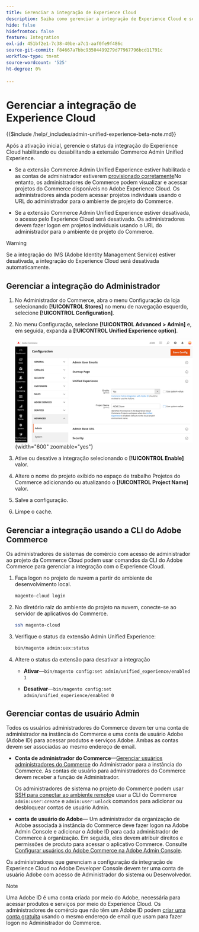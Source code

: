 ```yaml
---
title: Gerenciar a integração de Experience Cloud
description: Saiba como gerenciar a integração de Experience Cloud e solucionar problemas
hide: false
hidefromtoc: false
feature: Integration
exl-id: 451bf2e1-7c38-40be-a7c1-aaf0fe9f486c
source-git-commit: f84667a7bbc93504499279d77967796bcd11791c
workflow-type: tm+mt
source-wordcount: '525'
ht-degree: 0%

---
```


# Gerenciar a integração de Experience Cloud

{{$include /help/_includes/admin-unified-experience-beta-note.md}}

Após a ativação inicial, gerencie o status da integração do Experience Cloud habilitando ou desabilitando a extensão Commerce Admin Unified Experience.

- Se a extensão Commerce Admin Unified Experience estiver habilitada e as contas de administrador estiverem [provisionado corretamente](#manage-admin-user-accounts)No entanto, os administradores de Commerce podem visualizar e acessar projetos do Commerce disponíveis no Adobe Experience Cloud. Os administradores ainda podem acessar projetos individuais usando o URL do administrador para o ambiente de projeto do Commerce.

- Se a extensão Commerce Admin Unified Experience estiver desativada, o acesso pelo Experience Cloud será desativado. Os administradores devem fazer logon em projetos individuais usando o URL do administrador para o ambiente de projeto do Commerce.

>[!WARNING]
>
>Se a integração do IMS (Adobe Identity Management Service) estiver desativada, a integração do Experience Cloud será desativada automaticamente.

## Gerenciar a integração do Administrador

1. No Administrador do Commerce, abra o menu Configuração da loja selecionando **[!UICONTROL Stores]** no menu de navegação esquerdo, selecione **[!UICONTROL Configuration]**.

1. No menu Configuração, selecione **[!UICONTROL Advanced > Admin]** e, em seguida, expanda a **[!UICONTROL Unified Experience option]**.

   ![Configuração da Admin Store para integração com o Experience Cloud](./assets/admin-uex-manage-settings.png){width="600" zoomable="yes"}

1. Ative ou desative a integração selecionando o **[!UICONTROL Enable]** valor.

1. Altere o nome do projeto exibido no espaço de trabalho Projetos do Commerce adicionando ou atualizando o **[!UICONTROL Project Name]** valor.

1. Salve a configuração.

1. Limpe o cache.

## Gerenciar a integração usando a CLI do Adobe Commerce

Os administradores de sistemas de comércio com acesso de administrador ao projeto da Commerce Cloud podem usar comandos da CLI do Adobe Commerce para gerenciar a integração com o Experience Cloud.

1. Faça logon no projeto de nuvem a partir do ambiente de desenvolvimento local.

   ```bash
   magento-cloud login
   ```

1. No diretório raiz do ambiente do projeto na nuvem, conecte-se ao servidor de aplicativos do Commerce.

   ```bash
   ssh magento-cloud
   ```

1. Verifique o status da extensão Admin Unified Experience:

   ```bash
   bin/magento admin:uex:status
   ```

1. Altere o status da extensão para desativar a integração

   - **Ativar**—`bin/magento config:set admin/unified_experience/enabled 1`

   - **Desativar**—`bin/magento config:set admin/unified_experience/enabled 0`

## Gerenciar contas de usuário Admin

Todos os usuários administradores do Commerce devem ter uma conta de administrador na instância do Commerce e uma conta de usuário Adobe (Adobe ID) para acessar produtos e serviços Adobe. Ambas as contas devem ser associadas ao mesmo endereço de email.

- **Conta de administrador do Commerce**—[Gerenciar usuários administradores do Commerce](../systems/permissions-users-all.md) do Administrador para a instância do Commerce. As contas de usuário para administradores do Commerce devem receber a função de Administrador.

  Os administradores de sistema no projeto do Commerce podem usar [SSH para conectar ao ambiente remoto](https://experienceleague.adobe.com/docs/commerce-cloud-service/user-guide/develop/secure-connections.html#connect-to-a-remote-environment)e usar a CLI do Commerce `admin:user:create` e `admin:user:unlock` comandos para adicionar ou desbloquear contas de usuário Admin.

- **conta de usuário do Adobe**— Um administrador da organização de Adobe associada à instância do Commerce deve fazer logon na Adobe Admin Console e adicionar o Adobe ID para cada administrador de Commerce à organização. Em seguida, eles devem atribuir direitos e permissões de produto para acessar o aplicativo Commerce. Consulte [Configurar usuários do Adobe Commerce na Adobe Admin Console](adobe-ims-config.md#step-4-configure-adobe-commerce-users-in-the-adobe-admin-console).

Os administradores que gerenciam a configuração da integração de Experience Cloud no Adobe Developer Console devem ter uma conta de usuário Adobe com acesso de Administrador do sistema ou Desenvolvedor.

>[!NOTE]
>
>Uma Adobe ID é uma conta criada por meio do Adobe, necessária para acessar produtos e serviços por meio do Experience Cloud. Os administradores de comércio que não têm um Adobe ID podem [criar uma conta gratuita](https://helpx.adobe.com/manage-account/using/create-update-adobe-id.html) usando o mesmo endereço de email que usam para fazer logon no Administrador do Commerce.
